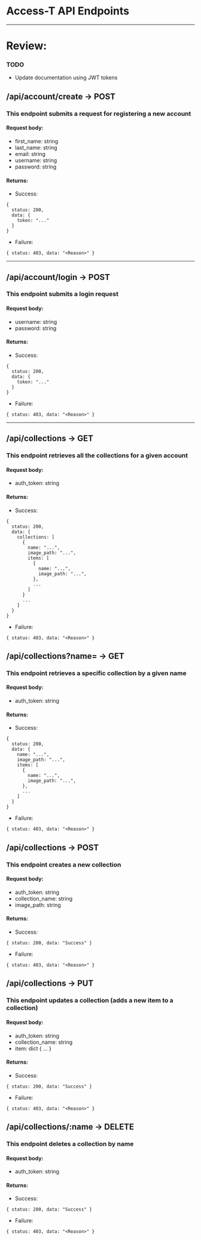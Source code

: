 # Access-T API Endpoints
***
# Review:

### TODO
- Update documentation using JWT tokens

## /api/account/create -> POST
### This endpoint submits a request for registering a new account
#### Request body:
* first_name: string
* last_name: string
* email: string
* username: string
* password: string
#### Returns:
* Success:

~~~
{
  status: 200,
  data: {
    token: "..."
  }
}
~~~

* Failure:
~~~
{ status: 403, data: "<Reason>" }
~~~

---

## /api/account/login -> POST
### This endpoint submits a login request
#### Request body:
* username: string
* password: string
#### Returns:
* Success:
~~~
{
  status: 200,
  data: {
    token: "..."
  }
}
~~~

* Failure:
~~~
{ status: 403, data: "<Reason>" }
~~~

---
## /api/collections -> GET
### This endpoint retrieves all the collections for a given account

#### Request body:
* auth_token: string
#### Returns:
* Success:
~~~
{
  status: 200,
  data: {
    collections: [
      {
        name: "...",
        image_path: "...",
        items: [
          {
            name: "...",
            image_path: "...",
          },
          ...
        ]
      }
      ...
    ]
  }
}
~~~
* Failure:
~~~
{ status: 403, data: "<Reason>" }
~~~

## /api/collections?name=<name> -> GET
### This endpoint retrieves a specific collection by a given name

#### Request body:
* auth_token: string
#### Returns:
* Success:
~~~
{
  status: 200,
  data: {
    name: "...",
    image_path: "...",
    items: [
      {
        name: "...",
        image_path: "...",
      },
      ...
    ]
  }
}
~~~
* Failure:
~~~
{ status: 403, data: "<Reason>" }
~~~

## /api/collections -> POST
### This endpoint creates a new collection

#### Request body:
* auth_token: string
* collection_name: string
* image_path: string
#### Returns:
* Success:
~~~
{ status: 200, data: "Success" }
~~~
* Failure:
~~~
{ status: 403, data: "<Reason>" }
~~~

## /api/collections -> PUT
### This endpoint updates a collection (adds a new item to a collection)

#### Request body:
* auth_token: string
* collection_name: string
* item: dict { ... }
#### Returns:
* Success:
~~~
{ status: 200, data: "Success" }
~~~
* Failure:
~~~
{ status: 403, data: "<Reason>" }
~~~

## /api/collections/:name -> DELETE
### This endpoint deletes a collection by name

#### Request body:
* auth_token: string
#### Returns:
* Success:
~~~
{ status: 200, data: "Success" }
~~~
* Failure:
~~~
{ status: 403, data: "<Reason>" }
~~~